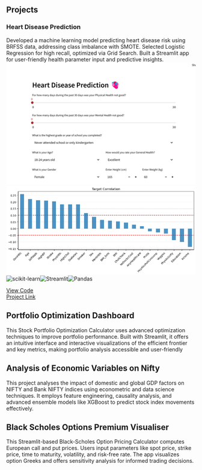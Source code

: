 <!-- #
---

### Education
Ashoka University - BA Economics and Mathematics (2023-2027)  
_CGPA: 3.96_

---
### Work Experience
**Data Engineering Intern @ Centre for Data Science and Analytics**

**Research Assistant @ Ashoka University**

**Equity and Derivatives Intern @ Jainam Broking**

**Analytics Intern @ Kashi Weaves**

--- -->
## Projects

### Heart Disease Prediction     
Developed a machine learning model predicting heart disease risk using BRFSS data, addressing class imbalance with SMOTE. Selected Logistic Regression for high recall, optimized via Grid Search. Built a Streamlit app for user-friendly health parameter input and predictive insights.
<img src="images/heart_project.png?raw=true" />
<img src="images/target_correlation_plot.png?raw=true">
![scikit-learn](https://img.shields.io/badge/scikit--learn-%23F7931E.svg?style=for-the-badge&logo=scikit-learn&logoColor=white)![Streamlit](https://img.shields.io/badge/Streamlit-%23FE4B4B.svg?style=for-the-badge&logo=streamlit&logoColor=white)![Pandas](https://img.shields.io/badge/pandas-%23150458.svg?style=for-the-badge&logo=pandas&logoColor=white)

[View Code](https://github.com/certifiedoxygen/Heart-Disease-Prediction-Project)  
[Project Link](https://certifiedoxygen-heart-disease-prediction-project-app-nmkxm2.streamlit.app/)

## Portfolio Optimization Dashboard   
This Stock Portfolio Optimization Calculator uses advanced optimization techniques to improve portfolio performance. Built with Streamlit, it offers an intuitive interface and interactive visualizations of the efficient frontier and key metrics, making portfolio analysis accessible and user-friendly

## Analysis of Economic Variables on Nifty   
This project analyses the impact of domestic and global GDP factors on NIFTY and Bank NIFTY indices using econometric and data science techniques. It employs feature engineering, causality analysis, and advanced ensemble models like XGBoost to predict stock index movements effectively.

## Black Scholes Options Premium Visualiser   
This Streamlit-based Black-Scholes Option Pricing Calculator computes European call and put prices. Users input parameters like spot price, strike price, time to maturity, volatility, and risk-free rate. The app visualizes option Greeks and offers sensitivity analysis for informed trading decisions.

